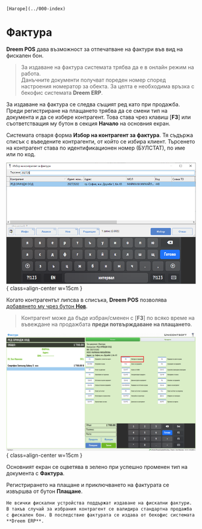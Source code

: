 ```{only} html
[Нагоре](../000-index)
```

# **Фактура**

**Dreem POS** дава възможност за отпечатване на фактури във вид на фискален бон.  

> За издаване на фактура системата трябва да е в онлайн режим на работа.  
Данъчните документи получват пореден номер според настроения номератор за обекта. За целта е необходима връзка с бекофис системата **Dreem ERP**.  

За издаване на фактура се следва същият ред като при продажба.  
Преди регистриране на плащането трябва да се смени тип на документа и да се избере контрагент. Това става чрез клавиш [**F3**] или съответстващия му бутон в секция **Начало** на основния екран.  

Системата отваря форма **Избор на контрагент за фактура**. Тя съдържа списък с въведените контрагенти, от който се избира клиент. Търсенето на контрагент става по идентификационен номер (БУЛСТАТ), по име или по код.  

![](905-pos-invoice1.png){ class=align-center w=15cm }

Когато контрагентът липсва в списъка, **Dreem POS** позволява [добавянето му чрез бутон **Нов**](003-new-cp.md).  

> Контрагент може да бъде избран/сменен с [**F3**] по всяко време на въвеждане на продажбата **преди потвърждаване на плащането**.  

![](905-pos-invoice2.png){ class=align-center w=15cm }

Основният екран се оцветява в зелено при успешно променен тип на документа с **Фактура**.  

Регистрирането на плащане и приключването на фактурата се извършва от бутон **Плащане**.  

```{tip}
Не всички фискални устройства поддържат издаване на фискални фактури. В такъв случай за избрания контрагент се валидира стандартна продажба с фискален бон. В последствие фактурата се издава от бекофис системата **Dreem ERP**.
```
